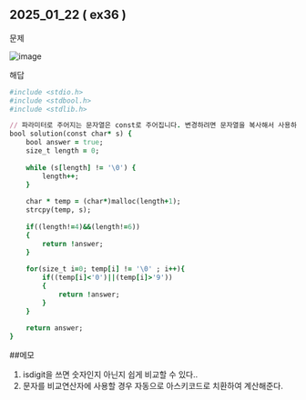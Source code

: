 ## 2025_01_22 ( ex36 )

문제 <br>

![image](https://github.com/user-attachments/assets/169e337b-5d28-40cb-b1bc-bbb3f3752d7a)<br>

해답 <br>

```ruby
#include <stdio.h>
#include <stdbool.h>
#include <stdlib.h>

// 파라미터로 주어지는 문자열은 const로 주어집니다. 변경하려면 문자열을 복사해서 사용하세요.
bool solution(const char* s) {
    bool answer = true;
    size_t length = 0;
    
    while (s[length] != '\0') {
        length++;
    }
    
    char * temp = (char*)malloc(length+1);
    strcpy(temp, s);
    
    if((length!=4)&&(length!=6))
    {
        return !answer;
    }
    
    for(size_t i=0; temp[i] != '\0' ; i++){
        if((temp[i]<'0')||(temp[i]>'9'))
        {
            return !answer;
        }
    }
    
    return answer;
}
```

##메모 <br>

1. isdigit을 쓰면 숫자인지 아닌지 쉽게 비교할 수 있다..
2. 문자를 비교연산자에 사용할 경우 자동으로 아스키코드로 치환하여 계산해준다.
